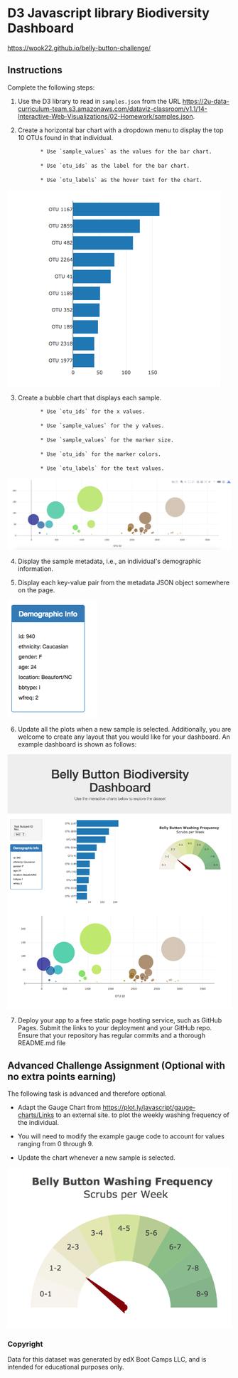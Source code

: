# D3 Javascript library Biodiversity Dashboard

https://wook22.github.io/belly-button-challenge/

## Instructions
Complete the following steps:

1. Use the D3 library to read in `samples.json` from the URL https://2u-data-curriculum-team.s3.amazonaws.com/dataviz-classroom/v1.1/14-Interactive-Web-Visualizations/02-Homework/samples.json.

2. Create a horizontal bar chart with a dropdown menu to display the top 10 OTUs found in that individual.

              * Use `sample_values` as the values for the bar chart.

              * Use `otu_ids` as the label for the bar chart.

              * Use `otu_labels` as the hover text for the chart.

![](images/hw01.png)

3. Create a bubble chart that displays each sample.

              * Use `otu_ids` for the x values.

              * Use `sample_values` for the y values.

              * Use `sample_values` for the marker size.

              * Use `otu_ids` for the marker colors.

              * Use `otu_labels` for the text values.

![](images/bubble_chart.png)

4. Display the sample metadata, i.e., an individual's demographic information.

5. Display each key-value pair from the metadata JSON object somewhere on the page.

![](images/hw03.png)

6. Update all the plots when a new sample is selected. Additionally, you are welcome to create any layout that you would like for your dashboard. An example dashboard is shown as follows:

![](images/hw02.png)

7. Deploy your app to a free static page hosting service, such as GitHub Pages. Submit the links to your deployment and your GitHub repo. Ensure that your repository has regular commits and a thorough README.md file

## Advanced Challenge Assignment (Optional with no extra points earning)

The following task is advanced and therefore optional.

* Adapt the Gauge Chart from https://plot.ly/javascript/gauge-charts/Links to an external site. to plot the weekly washing frequency of the individual.

* You will need to modify the example gauge code to account for values ranging from 0 through 9.

* Update the chart whenever a new sample is selected.

![](images/gauge.png)

### Copyright

Data for this dataset was generated by edX Boot Camps LLC, and is intended for educational purposes only.
